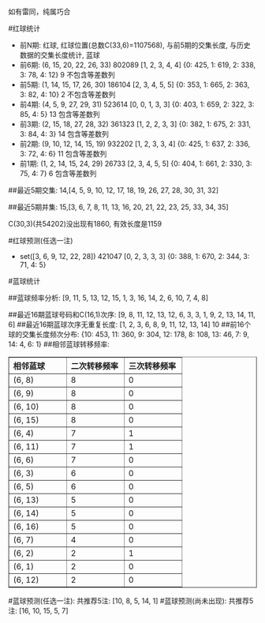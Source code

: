 <!-- 
.. title: 双色球2013039期(2013-04-07)数据分析报告
.. slug: slott-2013039-2013-04-07-report
.. date: 2013-04-08 08:00:00 UTC+08:00
.. tags: Lottery
.. link: 
.. description: 
.. type: text
-->

如有雷同，纯属巧合

<!-- TEASER_END-->

#红球统计

- 前N期: 红球, 红球位置(总数C(33,6)=1107568), 与前5期的交集长度, 与历史数据的交集长度统计, 蓝球
- 前6期: (6, 15, 20, 22, 26, 33) 802089 [1, 2, 3, 4, 4] {0: 425, 1: 619, 2: 338, 3: 78, 4: 12} 9 不包含等差数列
- 前5期: (1, 14, 15, 17, 26, 30) 186104 [2, 3, 4, 5, 5] {0: 353, 1: 665, 2: 363, 3: 82, 4: 10} 2 不包含等差数列
- 前4期: (4, 5, 9, 27, 29, 31) 523614 [0, 0, 1, 3, 3] {0: 403, 1: 659, 2: 322, 3: 85, 4: 5} 13 包含等差数列
- 前3期: (2, 15, 18, 27, 28, 32) 361323 [1, 2, 2, 3, 3] {0: 382, 1: 675, 2: 331, 3: 84, 4: 3} 14 包含等差数列
- 前2期: (9, 10, 12, 14, 15, 19) 932202 [1, 2, 3, 3, 4] {0: 425, 1: 637, 2: 336, 3: 72, 4: 6} 11 包含等差数列
- 前1期: (1, 2, 14, 15, 24, 29) 26733 [2, 3, 4, 5, 5] {0: 404, 1: 661, 2: 330, 3: 75, 4: 7} 6 包含等差数列

##最近5期交集:
14,[4, 5, 9, 10, 12, 17, 18, 19, 26, 27, 28, 30, 31, 32]

##最近5期并集:
15,[3, 6, 7, 8, 11, 13, 16, 20, 21, 22, 23, 25, 33, 34, 35]

C(30,3)(共54202)没出现有1860, 
有效长度是1159

#红球预测(任选一注)

- set([3, 6, 9, 12, 22, 28]) 421047 [0, 2, 3, 3, 3] {0: 388, 1: 670, 2: 344, 3: 71, 4: 5}

#蓝球统计

##蓝球频率分析:
[9, 11, 5, 13, 12, 15, 1, 3, 16, 14, 2, 6, 10, 7, 4, 8]

##最近16期蓝球号码和C(16,1)次序:
[9, 8, 11, 12, 13, 12, 6, 3, 3, 1, 9, 2, 13, 14, 11, 6]
##最近16期蓝球次序无重复长度:
[1, 2, 3, 6, 8, 9, 11, 12, 13, 14] 10
##前16个球的交集长度频次分布:
{10: 453, 11: 360, 9: 304, 12: 178, 8: 108, 13: 46, 7: 9, 14: 4, 6: 1}
##相邻蓝球转移频率:
<table border="1" class="table table-striped dataframe">
  <thead>
    <tr style="text-align: left;">
      <th style="min-width: 100px;">相邻蓝球</th>
      <th style="min-width: 100px;">二次转移频率</th>
      <th style="min-width: 100px;">三次转移频率</th>
    </tr>
  </thead>
  <tbody>
    <tr>
      <td>  (6, 8)</td>
      <td> 8</td>
      <td> 0</td>
    </tr>
    <tr>
      <td>  (6, 9)</td>
      <td> 8</td>
      <td> 0</td>
    </tr>
    <tr>
      <td> (6, 10)</td>
      <td> 8</td>
      <td> 0</td>
    </tr>
    <tr>
      <td> (6, 15)</td>
      <td> 8</td>
      <td> 0</td>
    </tr>
    <tr>
      <td>  (6, 4)</td>
      <td> 7</td>
      <td> 1</td>
    </tr>
    <tr>
      <td> (6, 11)</td>
      <td> 7</td>
      <td> 1</td>
    </tr>
    <tr>
      <td>  (6, 6)</td>
      <td> 7</td>
      <td> 0</td>
    </tr>
    <tr>
      <td>  (6, 3)</td>
      <td> 6</td>
      <td> 0</td>
    </tr>
    <tr>
      <td>  (6, 5)</td>
      <td> 6</td>
      <td> 0</td>
    </tr>
    <tr>
      <td> (6, 13)</td>
      <td> 5</td>
      <td> 0</td>
    </tr>
    <tr>
      <td> (6, 14)</td>
      <td> 5</td>
      <td> 0</td>
    </tr>
    <tr>
      <td> (6, 16)</td>
      <td> 5</td>
      <td> 0</td>
    </tr>
    <tr>
      <td>  (6, 7)</td>
      <td> 4</td>
      <td> 0</td>
    </tr>
    <tr>
      <td>  (6, 2)</td>
      <td> 2</td>
      <td> 1</td>
    </tr>
    <tr>
      <td>  (6, 1)</td>
      <td> 2</td>
      <td> 0</td>
    </tr>
    <tr>
      <td> (6, 12)</td>
      <td> 2</td>
      <td> 0</td>
    </tr>
  </tbody>
</table>
#蓝球预测(任选一注):
共推荐5注: [10, 8, 5, 14, 1]
#蓝球预测(尚未出现):
共推荐5注: [16, 10, 15, 5, 7]

